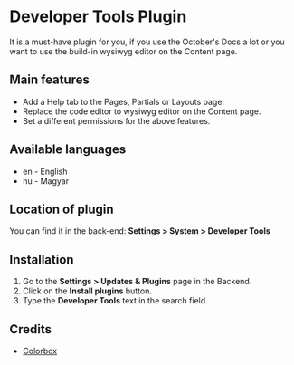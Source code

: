 # Developer Tools Plugin
It is a must-have plugin for you, if you use the October's Docs a lot or you want to use the build-in wysiwyg editor on the Content page.

## Main features
* Add a Help tab to the Pages, Partials or Layouts page.
* Replace the code editor to wysiwyg editor on the Content page.
* Set a different permissions for the above features.

## Available languages
* en - English
* hu - Magyar

## Location of plugin
You can find it in the back-end: __Settings > System > Developer Tools__

## Installation
1. Go to the __Settings > Updates & Plugins__ page in the Backend.
1. Click on the __Install plugins__ button.
1. Type the __Developer Tools__ text in the search field.

## Credits
* [Colorbox](http://www.jacklmoore.com/colorbox)
